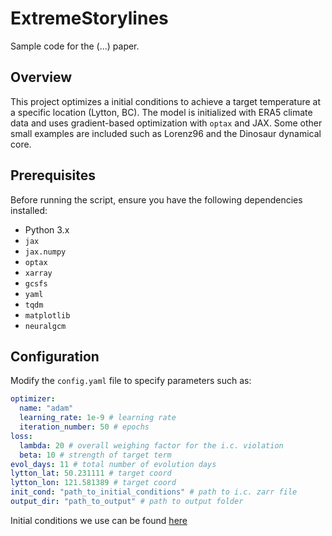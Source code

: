 # ExtremeStorylines

Sample code for the (...) paper. 

## Overview
This project optimizes a initial conditions to achieve a target temperature at a specific location (Lytton, BC). The model is initialized with ERA5 climate data and uses gradient-based optimization with `optax` and JAX. Some other small examples are included such as Lorenz96 and the Dinosaur dynamical core.

## Prerequisites
Before running the script, ensure you have the following dependencies installed:

- Python 3.x
- `jax`
- `jax.numpy`
- `optax`
- `xarray`
- `gcsfs`
- `yaml`
- `tqdm`
- `matplotlib`
- `neuralgcm`

## Configuration
Modify the `config.yaml` file to specify parameters such as:
```yaml
optimizer:
  name: "adam"
  learning_rate: 1e-9 # learning rate
  iteration_number: 50 # epochs
loss:
  lambda: 20 # overall weighing factor for the i.c. violation
  beta: 10 # strength of target term
evol_days: 11 # total number of evolution days
lytton_lat: 50.231111 # target coord
lytton_lon: 121.581389 # target coord
init_cond: "path_to_initial_conditions" # path to i.c. zarr file
output_dir: "path_to_output" # path to output folder
```

Initial conditions we use can be found [here](https://uqam-my.sharepoint.com/:u:/r/personal/cf891976_ens_uqam_ca/Documents/ExtremeStoryline/initial_cond.zip?csf=1&web=1&e=cxiunK)
